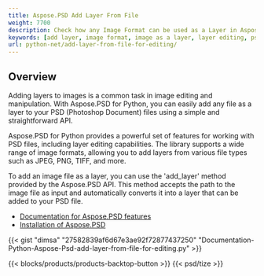 ```yaml
---
title: Aspose.PSD Add Layer From File
weight: 7700
description: Check how any Image Format can be used as a Layer in Aspose.PSD. 
keywords: [add layer, image format, image as a layer, layer editing, psd api, python, code sample]
url: python-net/add-layer-from-file-for-editing/
---
```


## **Overview**

Adding layers to images is a common task in image editing and manipulation. With Aspose.PSD for Python, you can easily add any file as a layer to your PSD (Photoshop Document) files using a simple and straightforward API.

Aspose.PSD for Python provides a powerful set of features for working with PSD files, including layer editing capabilities. The library supports a wide range of image formats, allowing you to add layers from various file types such as JPEG, PNG, TIFF, and more.

To add an image file as a layer, you can use the 'add_layer' method provided by the Aspose.PSD API. This method accepts the path to the image file as input and automatically converts it into a layer that can be added to your PSD file.

<div class="code-sample">
    <ul class="link-list">        
        <li class="link-item"><a href="https://docs.aspose.com/psd/python-net/features/">Documentation for Aspose.PSD features</a></li>
        <li class="link-item"><a href="https://docs.aspose.com/psd/python-net/installation/">Installation of Aspose.PSD</a></li>
    </ul>
</div>
{{< gist "dimsa" "27582839af6d67e3ae92f72877437250" "Documentation-Python-Aspose-Psd-add-layer-from-file-for-editing.py" >}}


{{< blocks/products/products-backtop-button >}}
{{< psd/tize >}}
